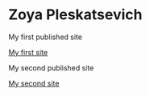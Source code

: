 

# Zoya Pleskatsevich
My first published site

[My first site](izofiya.github.io/FirstSite/ "My first site")

My second published site

[My second site](izofiya.github.io/siteAboutCuisines/ "My second site")
